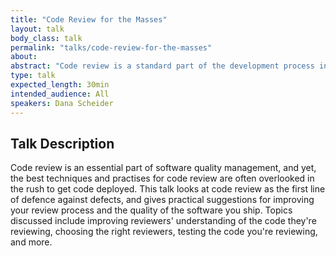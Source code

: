 ```yaml
---
title: "Code Review for the Masses"
layout: talk
body_class: talk
permalink: "talks/code-review-for-the-masses"
about: 
abstract: "Code review is a standard part of the development process in most organisations. Still, most engineers receive little to no training on how to review their peers' code. This talk explores the role of code review and gives practical ideas for getting more out of it."
type: talk
expected_length: 30min
intended_audience: All
speakers: Dana Scheider
---
```


## Talk Description
Code review is an essential part of software quality management, and yet, the best techniques and practises for code review are often overlooked in the rush to get code deployed. This talk looks at code review as the first line of defence against defects, and gives practical suggestions for improving your review process and the quality of the software you ship. Topics discussed include improving reviewers' understanding of the code they're reviewing, choosing the right reviewers, testing the code you're reviewing, and more.
    